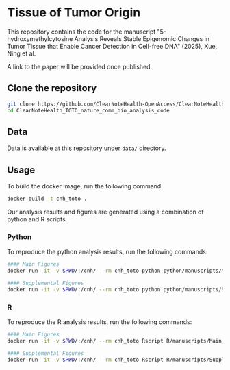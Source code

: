 # Tissue of Tumor Origin 

This repository contains the code for the manuscript "5-hydroxymethylcytosine Analysis Reveals Stable Epigenomic Changes in Tumor Tissue that Enable Cancer Detection in Cell-free DNA" (2025), Xue, Ning et al. 

A link to the paper will be provided once published.

## Clone the repository

```bash
git clone https://github.com/ClearNoteHealth-OpenAccess/ClearNoteHealth_TOTO_nature_comm_bio_analysis_code
cd ClearNoteHealth_TOTO_nature_comm_bio_analysis_code
```

## Data

Data is available at this repository under `data/` directory.

## Usage

To build the docker image, run the following command:

```bash
docker build -t cnh_toto .
```

Our analysis results and figures are generated using a combination of python and R scripts.

### Python

To reproduce the python analysis results, run the following commands:

```bash
#### Main Figures
docker run -it -v $PWD/:/cnh/ --rm cnh_toto python python/manuscripts/Main_Figures.py

#### Supplemental Figures
docker run -it -v $PWD/:/cnh/ --rm cnh_toto python python/manuscripts/Supplemental_Figures.py
```

### R

To reproduce the R analysis results, run the following commands:

```bash
#### Main Figures
docker run -it -v $PWD/:/cnh/ --rm cnh_toto Rscript R/manuscripts/Main_Figures.R

#### Supplemental Figures
docker run -it -v $PWD/:/cnh/ --rm cnh_toto Rscript R/manuscripts/Supplemental_Figures.R
```
